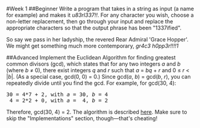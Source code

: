 #Week 1
##Beginner
Write a program that takes in a string as input (a name for example) and makes it <em>u83rl337!!</em>. For any character you wish, choose a non-letter replacement, then go through your input and replace the appropriate characters so that the output phrase has been "1337ified".

So say we pass in her ladyship, the revered Rear Admiral 'Grace Hopper'. We might get something much more contemporary, <em>gr4c3 h0pp3r!!!!1</em>

##Advanced
Implement the Euclidean Algorithm for finding greatest common divisors (gcd), which states that for any two integers <em>a</em> and <em>b</em> (where <em>b</em> ≠ 0), there exist integers <em>q</em> and <em>r</em> such that <em>a</em> = <em>bq</em> + <em>r</em> and 0 ≤ <em>r</em> < |<em>b</em>|. (As a special case, gcd(0, 0) = 0.) Since gcd(<em>a</em>, <em>b</em>) = gcd(<em>b</em>, <em>r</em>), you can repeatedly divide until you find the gcd. For example, for gcd(30, 4):

<pre>
30 = 4*7 + 2, with <em>a</em> = 30, <em>b</em> = 4
 4 = 2*2 + 0, with <em>a</em> =  4, <em>b</em> = 2
</pre>

Therefore, gcd(30, 4) = 2. The algorithm is described <a href="https://en.wikipedia.org/wiki/Euclidean_algorithm">here</a>. Make sure to skip the "Implementations" section, though—that's cheating!
